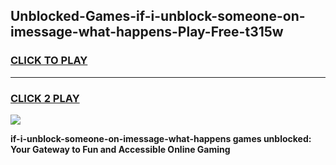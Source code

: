 
## Unblocked-Games-if-i-unblock-someone-on-imessage-what-happens-Play-Free-t315w
<h3>
<a href="https://premium76.site?title=if-i-unblock-someone-on-imessage-what-happens&ref=21A">CLICK TO PLAY</a></h3>
<hr>

<h3>
<a href="https://premium76.site?title=if-i-unblock-someone-on-imessage-what-happens&ref=21A">CLICK 2 PLAY</a>
  
</h3>

<a href="https://premium76.site?title=if-i-unblock-someone-on-imessage-what-happens&ref=21A"><img src="https://clearcache.store/games.png"></a>


**if-i-unblock-someone-on-imessage-what-happens games unblocked: Your Gateway to Fun and Accessible Online Gaming**
